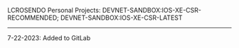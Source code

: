 LCROSENDO Personal Projects: DEVNET-SANDBOX:IOS-XE-CSR-RECOMMENDED; DEVNET-SANDBOX:IOS-XE-CSR-LATEST

---
7-22-2023: Added to GitLab